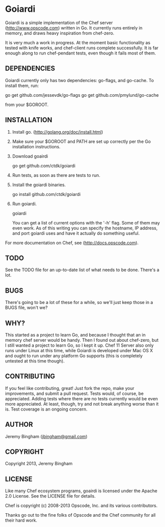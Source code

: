 Goiardi
=======

Goiardi is a simple implementation of the Chef server (http://www.opscode.com) 
written in Go. It currently runs entirely in memory, and draws heavy inspiration
from chef-zero.

It is very much a work in progress. At the moment basic functionality as tested
with knife works, and chef-client runs complete successfully. It is far enough 
along to run chef-pendant tests, even though it fails most of them.

DEPENDENCIES
------------

Goiardi currently only has two dependencies: go-flags, and go-cache. To install
them, run:

   go get github.com/jessevdk/go-flags
   go get github.com/pmylund/go-cache

from your $GOROOT.

INSTALLATION
------------

1. Install go. (http://golang.org/doc/install.html)

2. Make sure your $GOROOT and PATH are set up correctly per the Go installation
   instructions.

3. Download goairdi

   go get github.com/ctdk/goiardi

4. Run tests, as soon as there are tests to run.

5. Install the goiardi binaries.

   go install github.com/ctdk/goiardi

6. Run goiardi.

   goiardi <options>

   You can get a list of current options with the '-h' flag. Some of them may
   even work. As of this writing you can specify the hostname, IP address, and
   port goiardi uses and have it actually do something useful.

For more documentation on Chef, see (http://docs.opscode.com).

TODO
----

See the TODO file for an up-to-date list of what needs to be done. There's a
lot.

BUGS
----

There's going to be a lot of these for a while, so we'll just keep those in a
BUGS file, won't we?

WHY?
----

This started as a project to learn Go, and because I thought that an in memory
chef server would be handy. Then I found out about chef-zero, but I still wanted
a project to learn Go, so I kept it up. Chef 11 Server also only runs under
Linux at this time, while Goiardi is developed under Mac OS X and ought to run
under any platform Go supports (this is completely untested at this time
though).

CONTRIBUTING
------------

If you feel like contributing, great! Just fork the repo, make your
improvements, and submit a pull request. Tests would, of course, be appreciated.
Adding tests where there are no tests currently would be even more appreciated.
At least, though, try and not break anything worse than it is. Test coverage is
an ongoing concern.

AUTHOR
------

Jeremy Bingham (<jbingham@gmail.com>)

COPYRIGHT
---------

Copyright 2013, Jeremy Bingham

LICENSE
-------

Like many Chef ecosystem programs, goairdi is licensed under the Apache 2.0 
License. See the LICENSE file for details.

Chef is copyright (c) 2008-2013 Opscode, Inc. and its various contributors.

Thanks go out to the fine folks of Opscode and the Chef community for all their
hard work.
